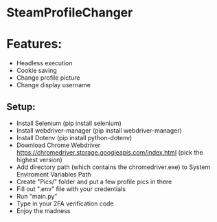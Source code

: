 # SteamProfileChanger

# Features:
 - Headless execution
 - Cookie saving
 - Change profile picture
 - Change display username

## Setup:
 - Install Selenium (pip install selenium)
 - Install webdriver-manager (pip install webdriver-manager)
 - Install Dotenv (pip install python-dotenv)
 - Download Chrome Webdriver https://chromedriver.storage.googleapis.com/index.html (pick the highest version)
 - Add directory path (which contains the chromedriver.exe) to System Enviroment Variables Path 
 - Create "Pics/" folder and put a few profile pics in there
 - Fill out ".env" file with your credentials
 - Run "main.py"
 - Type in your 2FA verification code
 - Enjoy the madness
